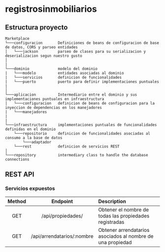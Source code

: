 # registrosinmobiliarios

## Estructura proyecto

```text
Marketplace
└───configuracion       Definiciones de beans de configuracion de base de datos, CORS y parseo entidades
│   └───jackson         parseo de clases para su serializacion y deserializacion segun nuestro gusto
│  
|
└───dominio             modelo del dominio
|   └───modelo          entidades asociadas al dominio
|   └───servicios       definicion de funcionalidades
|   └───puerto          puerto para definir implementaciones puntuales
|       
│   
└───aplicacion          Intermediario entre el dominio y sus implementaciones puntuales en infraestructura
│   └───configuracion   definicion de beans de configuracion para la inyeccion de dependencias en los manejadores
|   └───manejadores     
|
|
└───infraestructura     implementaciones puntuales de funcionalidades definidas en el dominio
    └───repositorio     definicion de funcionalidades asociadas al consumo a la base de datos
        └───adaptador   
    └───rest            definicion de servicios REST
│   
└───repository          intermediary class to handle the database connections
```

## REST API

### Servicios expuestos

| Method     | Endpoint | Description     |
| :----:        | :----:   |:---- |
| GET      | /api/propiedades/       | Obtener el nombre de todas las propiedades registradas   |
| GET   | /api/arrendatarios/:nombre        | Obtener arrendatarios asociados al nombre de una propiedad      |

